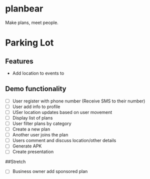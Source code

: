 # planbear
Make plans, meet people.

# Parking Lot

## Features

- Add location to events to 

## Demo functionality

- [ ] User register with phone number (Receive SMS to their number)
- [ ] User add info to profile
- [ ] USer location updates based on user movement
- [ ] Display list of plans
- [ ] User filter plans by category
- [ ] Create a new plan
- [ ] Another user joins the plan
- [ ] Users comment and discuss location/other details
- [ ] Generate APK
- [ ] Create presentation

##Stretch
- [ ] Business owner add sponsored plan